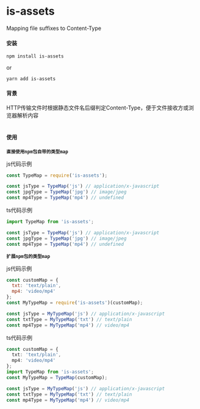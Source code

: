 # is-assets
Mapping file suffixes to Content-Type

#### 安装
```
npm install is-assets
```
or
```
yarn add is-assets
```

#### 背景
HTTP传输文件时根据静态文件名后缀判定Content-Type，便于文件接收方或浏览器解析内容
<br><br>
#### 使用

**`直接使用npm包自带的类型map`**

js代码示例
``` js
const TypeMap = require('is-assets');

const jsType = TypeMap('js') // application/x-javascript
const jpgType = TypeMap('jpg') // image/jpeg
const mp4Type = TypeMap('mp4') // undefined
```
ts代码示例
``` ts
import TypeMap from 'is-assets';

const jsType = TypeMap('js') // application/x-javascript
const jpgType = TypeMap('jpg') // image/jpeg
const mp4Type = TypeMap('mp4') // undefined
```

**`扩展npm包的类型map`**

js代码示例
``` js
const customMap = {
  txt: 'text/plain',
  mp4: 'video/mp4'
};
const MyTypeMap = require('is-assets')(customMap);

const jsType = MyTypeMap('js') // application/x-javascript
const txtType = MyTypeMap('txt') // text/plain
const mp4Type = MyTypeMap('mp4') // video/mp4
```
ts代码示例
``` ts
const customMap = {
  txt: 'text/plain',
  mp4: 'video/mp4'
};
import TypeMap from 'is-assets';
const MyTypeMap = TypeMap(customMap);

const jsType = MyTypeMap('js') // application/x-javascript
const txtType = MyTypeMap('txt') // text/plain
const mp4Type = MyTypeMap('mp4') // video/mp4
```